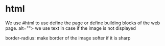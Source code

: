 # html
We use #html to use define the page or define building blocks of the web page. 
alt=""> we use text in case if the image is not displayed

border-radius: make border of the image softer if it is sharp